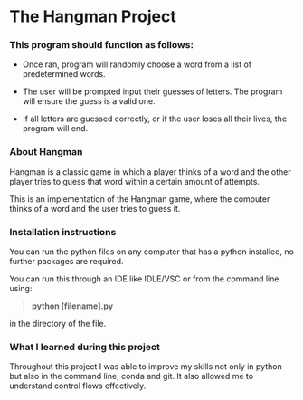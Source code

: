 # The Hangman Project

### This program should function as follows:


- Once ran, program will randomly choose a word from a list of predetermined words.

- The user will be prompted input their guesses of letters. The program will ensure the guess is a valid one.

- If all letters are guessed correctly, or if the user loses all their lives, the program will end.

### About Hangman

Hangman is a classic game in which a player thinks of a word and the other player tries to guess that word within a certain amount of attempts.

This is an implementation of the Hangman game, where the computer thinks of a word and the user tries to guess it. 

### Installation instructions

You can run the python files on any computer that has a python installed, no further packages are required.

You can run this through an IDE like IDLE/VSC or from the command line using:

> **python [filename].py**

in the directory of the file.


### What I learned during this project

Throughout this project I was able to improve my skills not only in python but also in the command line, conda and git. It also allowed me to understand control flows effectively. 

